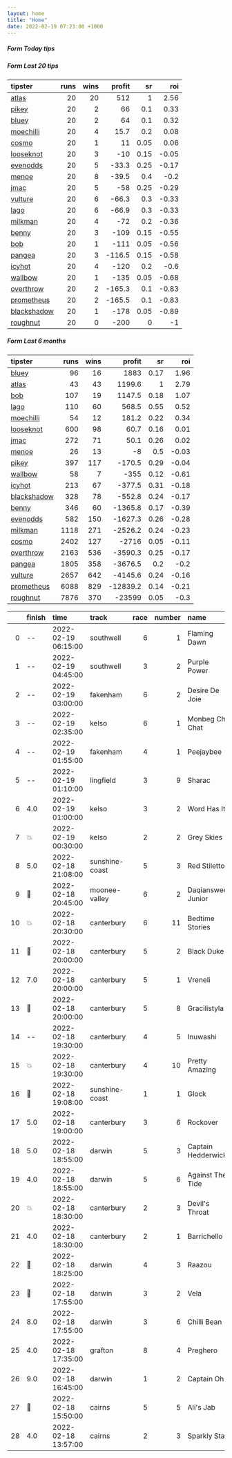 ```yaml
---   
layout: home  
title: "Home"   
date: 2022-02-19 07:23:00 +1000  
---   
```



##### Form Today tips   

##### Form Last 20 tips   

| tipster                                                         |   runs |   wins |   profit |   sr |   roi |
|:----------------------------------------------------------------|-------:|-------:|---------:|-----:|------:|
| [atlas](https://mrwayneo.github.io/tips/atlas.html)             |     20 |     20 |    512   | 1    |  2.56 |
| [pikey](https://mrwayneo.github.io/tips/pikey.html)             |     20 |      2 |     66   | 0.1  |  0.33 |
| [bluey](https://mrwayneo.github.io/tips/bluey.html)             |     20 |      2 |     64   | 0.1  |  0.32 |
| [moechilli](https://mrwayneo.github.io/tips/moechilli.html)     |     20 |      4 |     15.7 | 0.2  |  0.08 |
| [cosmo](https://mrwayneo.github.io/tips/cosmo.html)             |     20 |      1 |     11   | 0.05 |  0.06 |
| [looseknot](https://mrwayneo.github.io/tips/looseknot.html)     |     20 |      3 |    -10   | 0.15 | -0.05 |
| [evenodds](https://mrwayneo.github.io/tips/evenodds.html)       |     20 |      5 |    -33.3 | 0.25 | -0.17 |
| [menoe](https://mrwayneo.github.io/tips/menoe.html)             |     20 |      8 |    -39.5 | 0.4  | -0.2  |
| [jmac](https://mrwayneo.github.io/tips/jmac.html)               |     20 |      5 |    -58   | 0.25 | -0.29 |
| [vulture](https://mrwayneo.github.io/tips/vulture.html)         |     20 |      6 |    -66.3 | 0.3  | -0.33 |
| [lago](https://mrwayneo.github.io/tips/lago.html)               |     20 |      6 |    -66.9 | 0.3  | -0.33 |
| [milkman](https://mrwayneo.github.io/tips/milkman.html)         |     20 |      4 |    -72   | 0.2  | -0.36 |
| [benny](https://mrwayneo.github.io/tips/benny.html)             |     20 |      3 |   -109   | 0.15 | -0.55 |
| [bob](https://mrwayneo.github.io/tips/bob.html)                 |     20 |      1 |   -111   | 0.05 | -0.56 |
| [pangea](https://mrwayneo.github.io/tips/pangea.html)           |     20 |      3 |   -116.5 | 0.15 | -0.58 |
| [icyhot](https://mrwayneo.github.io/tips/icyhot.html)           |     20 |      4 |   -120   | 0.2  | -0.6  |
| [wallbow](https://mrwayneo.github.io/tips/wallbow.html)         |     20 |      1 |   -135   | 0.05 | -0.68 |
| [overthrow](https://mrwayneo.github.io/tips/overthrow.html)     |     20 |      2 |   -165.3 | 0.1  | -0.83 |
| [prometheus](https://mrwayneo.github.io/tips/prometheus.html)   |     20 |      2 |   -165.5 | 0.1  | -0.83 |
| [blackshadow](https://mrwayneo.github.io/tips/blackshadow.html) |     20 |      1 |   -178   | 0.05 | -0.89 |
| [roughnut](https://mrwayneo.github.io/tips/roughnut.html)       |     20 |      0 |   -200   | 0    | -1    |

##### Form Last 6 months   

| tipster                                                         |   runs |   wins |   profit |   sr |   roi |
|:----------------------------------------------------------------|-------:|-------:|---------:|-----:|------:|
| [bluey](https://mrwayneo.github.io/tips/bluey.html)             |     96 |     16 |   1883   | 0.17 |  1.96 |
| [atlas](https://mrwayneo.github.io/tips/atlas.html)             |     43 |     43 |   1199.6 | 1    |  2.79 |
| [bob](https://mrwayneo.github.io/tips/bob.html)                 |    107 |     19 |   1147.5 | 0.18 |  1.07 |
| [lago](https://mrwayneo.github.io/tips/lago.html)               |    110 |     60 |    568.5 | 0.55 |  0.52 |
| [moechilli](https://mrwayneo.github.io/tips/moechilli.html)     |     54 |     12 |    181.2 | 0.22 |  0.34 |
| [looseknot](https://mrwayneo.github.io/tips/looseknot.html)     |    600 |     98 |     60.7 | 0.16 |  0.01 |
| [jmac](https://mrwayneo.github.io/tips/jmac.html)               |    272 |     71 |     50.1 | 0.26 |  0.02 |
| [menoe](https://mrwayneo.github.io/tips/menoe.html)             |     26 |     13 |     -8   | 0.5  | -0.03 |
| [pikey](https://mrwayneo.github.io/tips/pikey.html)             |    397 |    117 |   -170.5 | 0.29 | -0.04 |
| [wallbow](https://mrwayneo.github.io/tips/wallbow.html)         |     58 |      7 |   -355   | 0.12 | -0.61 |
| [icyhot](https://mrwayneo.github.io/tips/icyhot.html)           |    213 |     67 |   -377.5 | 0.31 | -0.18 |
| [blackshadow](https://mrwayneo.github.io/tips/blackshadow.html) |    328 |     78 |   -552.8 | 0.24 | -0.17 |
| [benny](https://mrwayneo.github.io/tips/benny.html)             |    346 |     60 |  -1365.8 | 0.17 | -0.39 |
| [evenodds](https://mrwayneo.github.io/tips/evenodds.html)       |    582 |    150 |  -1627.3 | 0.26 | -0.28 |
| [milkman](https://mrwayneo.github.io/tips/milkman.html)         |   1118 |    271 |  -2526.2 | 0.24 | -0.23 |
| [cosmo](https://mrwayneo.github.io/tips/cosmo.html)             |   2402 |    127 |  -2716   | 0.05 | -0.11 |
| [overthrow](https://mrwayneo.github.io/tips/overthrow.html)     |   2163 |    536 |  -3590.3 | 0.25 | -0.17 |
| [pangea](https://mrwayneo.github.io/tips/pangea.html)           |   1805 |    358 |  -3676.5 | 0.2  | -0.2  |
| [vulture](https://mrwayneo.github.io/tips/vulture.html)         |   2657 |    642 |  -4145.6 | 0.24 | -0.16 |
| [prometheus](https://mrwayneo.github.io/tips/prometheus.html)   |   6088 |    829 | -12839.2 | 0.14 | -0.21 |
| [roughnut](https://mrwayneo.github.io/tips/roughnut.html)       |   7876 |    370 | -23599   | 0.05 | -0.3  |

|    | finish            | time                | track          |   race |   number | name               |   odds | tipster            |
|---:|:------------------|:--------------------|:---------------|-------:|---------:|:-------------------|-------:|:-------------------|
|  0 | --                | 2022-02-19 06:15:00 | southwell      |      6 |        1 | Flaming Dawn       |   2.1  | milkman            |
|  1 | --                | 2022-02-19 04:45:00 | southwell      |      3 |        2 | Purple Power       |   4.6  | looseknot          |
|  2 | --                | 2022-02-19 03:00:00 | fakenham       |      6 |        2 | Desire De Joie     |   0    | overthrow          |
|  3 | --                | 2022-02-19 02:35:00 | kelso          |      6 |        1 | Monbeg Chit Chat   |   4.6  | evenodds,moechilli |
|  4 | --                | 2022-02-19 01:55:00 | fakenham       |      4 |        1 | Peejaybee          |   0    | milkman            |
|  5 | --                | 2022-02-19 01:10:00 | lingfield      |      3 |        9 | Sharac             |   4.5  | looseknot          |
|  6 | 4.0               | 2022-02-19 01:00:00 | kelso          |      3 |        2 | Word Has It        |   3.75 | overthrow          |
|  7 | :boom:            | 2022-02-19 00:30:00 | kelso          |      2 |        2 | Grey Skies         |   2.9  | evenodds,overthrow |
|  8 | 5.0               | 2022-02-18 21:08:00 | sunshine-coast |      5 |        3 | Red Stiletto       |   4    | looseknot          |
|  9 | :2nd_place_medal: | 2022-02-18 20:45:00 | moonee-valley  |      6 |        2 | Daqiansweet Junior |   2.75 | pangea,icyhot      |
| 10 | :boom:            | 2022-02-18 20:30:00 | canterbury     |      6 |       11 | Bedtime Stories    |  15    | pikey              |
| 11 | :3rd_place_medal: | 2022-02-18 20:00:00 | canterbury     |      5 |        2 | Black Duke         |   3.8  | pikey              |
| 12 | 7.0               | 2022-02-18 20:00:00 | canterbury     |      5 |        1 | Vreneli            |   4.75 | pangea,icyhot      |
| 13 | :2nd_place_medal: | 2022-02-18 20:00:00 | canterbury     |      5 |        8 | Gracilistyla       |   5    | wallbow            |
| 14 | --                | 2022-02-18 19:30:00 | canterbury     |      4 |        5 | Inuwashi           |  11    | vulture,wallbow    |
| 15 | :boom:            | 2022-02-18 19:30:00 | canterbury     |      4 |       10 | Pretty Amazing     |   4.6  | vulture,jmac       |
| 16 | :2nd_place_medal: | 2022-02-18 19:08:00 | sunshine-coast |      1 |        1 | Glock              |   2.7  | benny,pangea       |
| 17 | 5.0               | 2022-02-18 19:00:00 | canterbury     |      3 |        6 | Rockover           |   8.5  | pikey              |
| 18 | 5.0               | 2022-02-18 18:55:00 | darwin         |      5 |        3 | Captain Hedderwick |   5    | pangea,blackshadow |
| 19 | 4.0               | 2022-02-18 18:55:00 | darwin         |      5 |        6 | Against The Tide   |   3.4  | pangea             |
| 20 | :boom:            | 2022-02-18 18:30:00 | canterbury     |      2 |        3 | Devil's Throat     |   1.95 | vulture            |
| 21 | 4.0               | 2022-02-18 18:30:00 | canterbury     |      2 |        1 | Barrichello        |   4.2  | vulture,jmac       |
| 22 | :2nd_place_medal: | 2022-02-18 18:25:00 | darwin         |      4 |        3 | Raazou             |   5.5  | pangea,blackshadow |
| 23 | :3rd_place_medal: | 2022-02-18 17:55:00 | darwin         |      3 |        2 | Vela               |   3    | icyhot             |
| 24 | 8.0               | 2022-02-18 17:55:00 | darwin         |      3 |        6 | Chilli Bean        |  19    | pangea             |
| 25 | 4.0               | 2022-02-18 17:35:00 | grafton        |      8 |        4 | Preghero           |   3    | milkman            |
| 26 | 9.0               | 2022-02-18 16:45:00 | darwin         |      1 |        2 | Captain Oh         |   8.5  | overthrow          |
| 27 | :3rd_place_medal: | 2022-02-18 15:50:00 | cairns         |      5 |        5 | Ali's Jab          |   2.45 | overthrow          |
| 28 | 4.0               | 2022-02-18 13:57:00 | cairns         |      2 |        3 | Sparkly Star       |   3.8  | benny,moechilli    |
